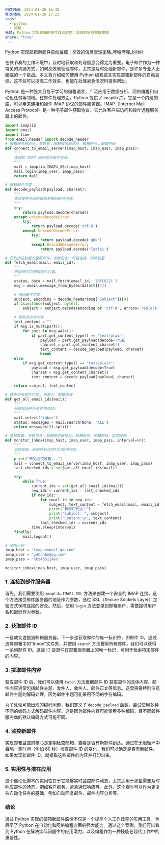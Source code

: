 ```yaml
---
创建时间: 2024-01-20 16:38
修改时间: 2024-01-20 17:21
tags:
  - python
  - 邮箱
标题: Python 实现邮箱新邮件自动监控：高效的信息管理策略
share: "true"
---
```

[Python 实现邮箱新邮件自动监控：高效的信息管理策略_哔哩哔哩_bilibili](https://www.bilibili.com/video/BV15b4y1P7Xw/)

在快节奏的工作环境中，及时地获取和处理信息变得尤为重要。电子邮件作为一种常见的沟通方式，如何高效地管理邮件，尤其是及时处理新邮件，是许多专业人士面临的一个挑战。本文将介绍如何使用 Python 编程语言实现邮箱新邮件的自动监控，这不仅可以提高工作效率，也能在处理紧急情况时提供帮助。

Python 是一种强大且易于学习的编程语言，广泛应用于数据分析、网络编程和自动化任务等领域。在邮件处理方面，Python 提供了 imaplib 库，它是一个内建的库，可以用来连接和操作 IMAP 协议的邮件服务器。IMAP（Internet Mail Access Protocol）是一种电子邮件获取协议，它允许客户端访问和操作远程服务器上的邮件。

```python
import imaplib
import email
import time
from email.header import decode_header
# 邮箱服务器地址，参数有：邮箱服务器地址，邮箱账号，邮箱密码
def connect_to_email_server(imap_host, imap_user, imap_pass):
    """
    连接到 IMAP 邮件服务器并登录。
    """
    mail = imaplib.IMAP4_SSL(imap_host)
    mail.login(imap_user, imap_pass)
    return mail

# 解码邮件内容
def decode_payload(payload, charset):
    """
    尝试使用不同的编码来解码邮件内容。
    """
    try:
        return payload.decode(charset)
    except UnicodeDecodeError:
        try:
            return payload.decode('utf-8')
        except UnicodeDecodeError:
            try:
                return payload.decode('gbk')
            except UnicodeDecodeError:
                return payload.decode('latin1')

# 获取指定数量的最新邮件，参数包含：邮箱连接，邮件数量
def fetch_email(mail, email_id):
    """
    根据邮件ID获取邮件内容。
    """
    status, data = mail.fetch(email_id, '(RFC822)')
    msg = email.message_from_bytes(data[0][1])

    # 解码邮件主题
    subject, encoding = decode_header(msg["Subject"])[0]
    if isinstance(subject, bytes):
        subject = subject.decode(encoding or 'utf-8', errors='replace')

    # 提取纯文本内容
    text_content = ""
    if msg.is_multipart():
        for part in msg.walk():
            if part.get_content_type() == 'text/plain':
                payload = part.get_payload(decode=True)
                charset = part.get_content_charset()
                text_content = decode_payload(payload, charset)
                break
    else:
        if msg.get_content_type() == 'text/plain':
            payload = msg.get_payload(decode=True)
            charset = msg.get_content_charset()
            text_content = decode_payload(payload, charset)

    return subject, text_content

# 获取所有邮件的ID，参数为：邮箱连接
def get_all_email_ids(mail):
    """
    获取邮箱中所有邮件的ID。
    """
    mail.select('inbox')
    status, messages = mail.search(None, 'ALL')
    return messages[0].split()

# 监控邮箱，参数包含：邮箱服务器地址，邮箱账号，邮箱密码，监控间隔
def monitor_inbox(imap_host, imap_user, imap_pass, interval=60):
    """
    监控邮箱，新邮件到达时打印邮件内容。
    """
    print("开始监控邮箱...")
    mail = connect_to_email_server(imap_host, imap_user, imap_pass)
    last_checked_ids = set(get_all_email_ids(mail))

    try:
        while True:
            current_ids = set(get_all_email_ids(mail))
            new_ids = current_ids - last_checked_ids
            if new_ids:
                for email_id in new_ids:
                    subject, text_content = fetch_email(mail, email_id)
                    print("新邮件到达！")
                    print("Subject: ", subject)
                    print("Content:\n", text_content)
                last_checked_ids = current_ids
            time.sleep(interval)
    finally:
        mail.logout()

# 使用示例
imap_host = 'imap.exmail.qq.com'
imap_user = 'yuhanbo@qq.com'
imap_pass = 'Kk546512AwV'

monitor_inbox(imap_host, imap_user, imap_pass)


```

### **1. 连接到邮件服务器**

首先，我们需要使用 `imaplib.IMAP4_SSL` 方法来创建一个安全的 IMAP 连接。这个方法接受邮件服务器的地址作为参数，通过 SSL（Secure Sockets Layer）加密方式保障连接的安全。然后，使用 `login` 方法登录到邮箱账户，需要提供用户名和密码作为参数。

### **2. 获取邮件 ID**

一旦成功连接到邮箱服务器，下一步是获取邮件的唯一标识符，即邮件 ID。通过选择邮箱中的"Inbox"文件夹，并使用 `search` 方法搜索所有邮件，我们可以获得一系列邮件 ID。这些 ID 是邮件在邮箱服务器上的唯一标识，可用于检索特定邮件的内容。

### **3. 提取邮件内容**

获取邮件 ID 后，我们可以使用 `fetch` 方法根据邮件 ID 获取邮件的具体内容。邮件内容通常包括邮件主题、发件人、收件人、邮件正文等信息。这里需要特别注意邮件主题的解码处理，因为邮件主题可能采用不同的字符编码。

为了处理可能出现的编码问题，我们定义了 `decode_payload` 函数，尝试使用多种不同的编码方式解码邮件内容。这是因为邮件内容可能使用多种编码，且不同邮件服务商的默认编码方式可能不同。

### **4. 监控新邮件**

实现邮箱监控的核心是定期检查邮箱，查看是否有新邮件到达。通过在无限循环中每隔一定时间（例如 60 秒）检查邮件 ID 的变化，我们可以确定是否有新邮件。如果发现新邮件 ID，就提取这些邮件的内容并打印出来。

### **5. 实用性与潜在应用**

这个自动化脚本的实用性在于它能够实时监控邮件动态，尤其适用于那些需要及时响应邮件的场景，例如客户服务、紧急通知响应等。此外，这个脚本可以作为更复杂自动化任务的基础，例如自动回复邮件、邮件内容分析等。

### **结论**

通过 Python 实现的邮箱新邮件监控不仅是一个提高个人工作效率的实用工具，也展示了 Python 在自动化和网络编程方面的强大能力。通过这个案例，我们可以看到 Python 在解决实际问题中的应用潜力，以及编程作为一种技能在现代工作中的重要性。



